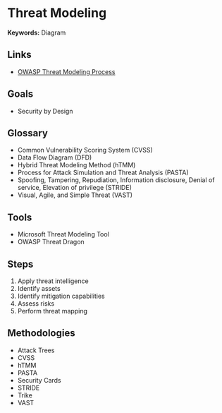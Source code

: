 # Threat Modeling

<!--
https://app.pluralsight.com/paths/skills/threat-modeling

https://www.youtube.com/watch?v=eUZmJ3EZvPM
-->

**Keywords:** Diagram

## Links

- [OWASP Threat Modeling Process](https://owasp.org/www-community/Threat_Modeling_Process)

## Goals

- Security by Design

## Glossary

- Common Vulnerability Scoring System (CVSS)
- Data Flow Diagram (DFD)
- Hybrid Threat Modeling Method (hTMM)
- Process for Attack Simulation and Threat Analysis (PASTA)
- Spoofing, Tampering, Repudiation, Information disclosure, Denial of service, Elevation of privilege (STRIDE)
- Visual, Agile, and Simple Threat (VAST)

## Tools

- Microsoft Threat Modeling Tool
- OWASP Threat Dragon

<!--
https://threatmodeler.com/
https://iriusrisk.com/
https://kennasecurity.com/products/vm/
https://github.com/cairis-platform/cairis
-->

## Steps

1. Apply threat intelligence
2. Identify assets
3. Identify mitigation capabilities
4. Assess risks
5. Perform threat mapping

## Methodologies

<!--
Frameworks
-->

- Attack Trees
- CVSS
- hTMM
- PASTA
- Security Cards
- STRIDE
- Trike
- VAST
